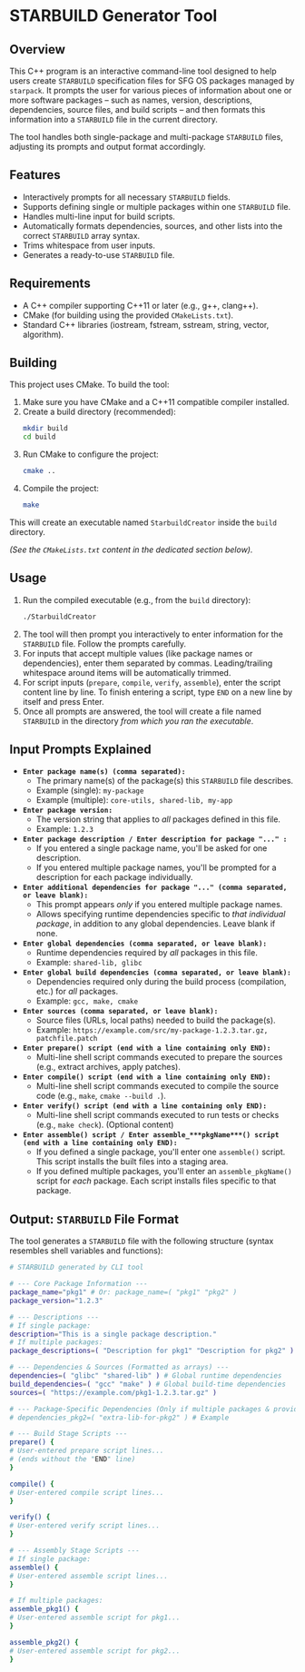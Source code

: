 # STARBUILD Generator Tool

## Overview

This C++ program is an interactive command-line tool designed to help users create `STARBUILD` specification files for SFG OS packages managed by `starpack`. It prompts the user for various pieces of information about one or more software packages – such as names, version, descriptions, dependencies, source files, and build scripts – and then formats this information into a `STARBUILD` file in the current directory.

The tool handles both single-package and multi-package `STARBUILD` files, adjusting its prompts and output format accordingly.

## Features

* Interactively prompts for all necessary `STARBUILD` fields.
* Supports defining single or multiple packages within one `STARBUILD` file.
* Handles multi-line input for build scripts.
* Automatically formats dependencies, sources, and other lists into the correct `STARBUILD` array syntax.
* Trims whitespace from user inputs.
* Generates a ready-to-use `STARBUILD` file.

## Requirements

* A C++ compiler supporting C++11 or later (e.g., g++, clang++).
* CMake (for building using the provided `CMakeLists.txt`).
* Standard C++ libraries (iostream, fstream, sstream, string, vector, algorithm).

## Building

This project uses CMake. To build the tool:

1.  Make sure you have CMake and a C++11 compatible compiler installed.
2.  Create a build directory (recommended):
    ```bash
    mkdir build
    cd build
    ```
3.  Run CMake to configure the project:
    ```bash
    cmake ..
    ```
4.  Compile the project:
    ```bash
    make
    ```
This will create an executable named `StarbuildCreator` inside the `build` directory.

*(See the `CMakeLists.txt` content in the dedicated section below).*

## Usage

1.  Run the compiled executable (e.g., from the `build` directory):
    ```bash
    ./StarbuildCreator
    ```
2.  The tool will then prompt you interactively to enter information for the `STARBUILD` file. Follow the prompts carefully.
3.  For inputs that accept multiple values (like package names or dependencies), enter them separated by commas. Leading/trailing whitespace around items will be automatically trimmed.
4.  For script inputs (`prepare`, `compile`, `verify`, `assemble`), enter the script content line by line. To finish entering a script, type `END` on a new line by itself and press Enter.
5.  Once all prompts are answered, the tool will create a file named `STARBUILD` in the directory *from which you ran the executable*.

## Input Prompts Explained

* **`Enter package name(s) (comma separated):`**
    * The primary name(s) of the package(s) this `STARBUILD` file describes.
    * Example (single): `my-package`
    * Example (multiple): `core-utils, shared-lib, my-app`
* **`Enter package version:`**
    * The version string that applies to *all* packages defined in this file.
    * Example: `1.2.3`
* **`Enter package description / Enter description for package "..." :`**
    * If you entered a single package name, you'll be asked for one description.
    * If you entered multiple package names, you'll be prompted for a description for each package individually.
* **`Enter additional dependencies for package "..." (comma separated, or leave blank):`**
    * This prompt appears *only* if you entered multiple package names.
    * Allows specifying runtime dependencies specific to *that individual package*, in addition to any global dependencies. Leave blank if none.
* **`Enter global dependencies (comma separated, or leave blank):`**
    * Runtime dependencies required by *all* packages in this file.
    * Example: `shared-lib, glibc`
* **`Enter global build dependencies (comma separated, or leave blank):`**
    * Dependencies required only during the build process (compilation, etc.) for *all* packages.
    * Example: `gcc, make, cmake`
* **`Enter sources (comma separated, or leave blank):`**
    * Source files (URLs, local paths) needed to build the package(s).
    * Example: `https://example.com/src/my-package-1.2.3.tar.gz, patchfile.patch`
* **`Enter prepare() script (end with a line containing only END):`**
    * Multi-line shell script commands executed to prepare the sources (e.g., extract archives, apply patches).
* **`Enter compile() script (end with a line containing only END):`**
    * Multi-line shell script commands executed to compile the source code (e.g., `make`, `cmake --build .`).
* **`Enter verify() script (end with a line containing only END):`**
    * Multi-line shell script commands executed to run tests or checks (e.g., `make check`). (Optional content)
* **`Enter assemble() script / Enter assemble_***pkgName***() script (end with a line containing only END):`**
    * If you defined a single package, you'll enter one `assemble()` script. This script installs the built files into a staging area.
    * If you defined multiple packages, you'll enter an `assemble_pkgName()` script for *each* package. Each script installs files specific to that package.

## Output: `STARBUILD` File Format

The tool generates a `STARBUILD` file with the following structure (syntax resembles shell variables and functions):

```bash
# STARBUILD generated by CLI tool

# --- Core Package Information ---
package_name="pkg1" # Or: package_name=( "pkg1" "pkg2" )
package_version="1.2.3"

# --- Descriptions ---
# If single package:
description="This is a single package description."
# If multiple packages:
package_descriptions=( "Description for pkg1" "Description for pkg2" )

# --- Dependencies & Sources (Formatted as arrays) ---
dependencies=( "glibc" "shared-lib" ) # Global runtime dependencies
build_dependencies=( "gcc" "make" ) # Global build-time dependencies
sources=( "https://example.com/pkg1-1.2.3.tar.gz" )

# --- Package-Specific Dependencies (Only if multiple packages & provided) ---
# dependencies_pkg2=( "extra-lib-for-pkg2" ) # Example

# --- Build Stage Scripts ---
prepare() {
# User-entered prepare script lines...
# (ends without the "END" line)
}

compile() {
# User-entered compile script lines...
}

verify() {
# User-entered verify script lines...
}

# --- Assembly Stage Scripts ---
# If single package:
assemble() {
# User-entered assemble script lines...
}

# If multiple packages:
assemble_pkg1() {
# User-entered assemble script for pkg1...
}

assemble_pkg2() {
# User-entered assemble script for pkg2...
}

